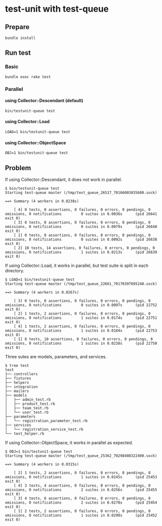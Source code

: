 # test-unit with test-queue
## Prepare
```
bundle install
```

## Run test
### Basic
```
bundle exec rake test
```

### Parallel
#### using Collector::Descendant (default)
```
bin/testunit-queue test
```

#### using Collector::Load
```
LOAD=1 bin/testunit-queue test
```

#### using Collector::ObjectSpace
```
OBJ=1 bin/testunit-queue test
```

## Problem
If using Collector::Descendant, it does not work in parallel.

```
$ bin/testunit-queue test
Starting test-queue master (/tmp/test_queue_26517_70166003035600.sock)

==> Summary (4 workers in 0.0238s)

    [ 4] 0 tests, 0 assertions, 0 failures, 0 errors, 0 pendings, 0 omissions, 0 notifications         0 suites in 0.0036s      (pid 26641 exit 0)
    [ 3] 0 tests, 0 assertions, 0 failures, 0 errors, 0 pendings, 0 omissions, 0 notifications         0 suites in 0.0079s      (pid 26640 exit 0)
    [ 1] 0 tests, 0 assertions, 0 failures, 0 errors, 0 pendings, 0 omissions, 0 notifications         0 suites in 0.0092s      (pid 26638 exit 0)
    [ 2] 10 tests, 14 assertions, 0 failures, 0 errors, 0 pendings, 0 omissions, 0 notifications         1 suites in 0.0213s      (pid 26639 exit 0)
```

If using Collector::Load, it works in parallel, but test suite is split in each directory.
```
$ LOAD=1 bin/testunit-queue test
Starting test-queue master (/tmp/test_queue_22661_70170397695240.sock)

==> Summary (4 workers in 0.0267s)

    [ 3] 0 tests, 0 assertions, 0 failures, 0 errors, 0 pendings, 0 omissions, 0 notifications         0 suites in 0.0097s      (pid 22752 exit 0)
    [ 2] 1 tests, 2 assertions, 0 failures, 0 errors, 0 pendings, 0 omissions, 0 notifications         1 suites in 0.0174s      (pid 22751 exit 0)
    [ 4] 1 tests, 2 assertions, 0 failures, 0 errors, 0 pendings, 0 omissions, 0 notifications         1 suites in 0.0184s      (pid 22753 exit 0)
    [ 1] 8 tests, 10 assertions, 0 failures, 0 errors, 0 pendings, 0 omissions, 0 notifications         1 suites in 0.0238s      (pid 22750 exit 0)

```

Three sutes are models, parameters, and services.
```
$ tree test
test
├── controllers
├── fixtures
├── helpers
├── integration
├── mailers
├── models
│   ├── admin_test.rb
│   ├── product_test.rb
│   ├── team_test.rb
│   └── user_test.rb
├── parameters
│   └── registration_parameter_test.rb
├── services
│   └── registration_service_test.rb
└── test_helper.rb
```

If using Collector::ObjectSpace, it works in parallel as expected.
```
$ OBJ=1 bin/testunit-queue test
Starting test-queue master (/tmp/test_queue_25362_70298408322400.sock)

==> Summary (4 workers in 0.0315s)

    [ 2] 1 tests, 2 assertions, 0 failures, 0 errors, 0 pendings, 0 omissions, 0 notifications         1 suites in 0.0245s      (pid 25453 exit 0)
    [ 4] 3 tests, 4 assertions, 0 failures, 0 errors, 0 pendings, 0 omissions, 0 notifications         2 suites in 0.0256s      (pid 25455 exit 0)
    [ 3] 4 tests, 6 assertions, 0 failures, 0 errors, 0 pendings, 0 omissions, 0 notifications         2 suites in 0.0278s      (pid 25454 exit 0)
    [ 1] 2 tests, 2 assertions, 0 failures, 0 errors, 0 pendings, 0 omissions, 0 notifications         1 suites in 0.0290s      (pid 25452 exit 0)

```
